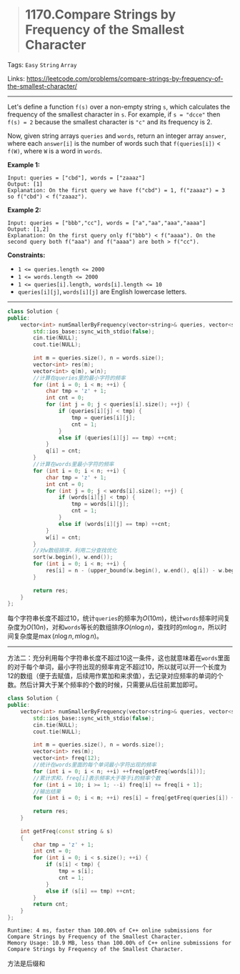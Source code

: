 > # 1170.Compare Strings by Frequency of the Smallest Character

Tags: `Easy` `String` `Array`

Links: <https://leetcode.com/problems/compare-strings-by-frequency-of-the-smallest-character/>

-----

Let's define a function `f(s)` over a non-empty string `s`, which calculates the frequency of the smallest character in `s`. For example, if `s = "dcce"` then `f(s) = 2` because the smallest character is `"c"` and its frequency is 2.

Now, given string arrays `queries` and `words`, return an integer array `answer`, where each `answer[i]` is the number of words such that `f(queries[i])` < `f(W)`, where `W` is a word in `words`.

 

**Example 1:**

```
Input: queries = ["cbd"], words = ["zaaaz"]
Output: [1]
Explanation: On the first query we have f("cbd") = 1, f("zaaaz") = 3 so f("cbd") < f("zaaaz").
```

**Example 2:**

```
Input: queries = ["bbb","cc"], words = ["a","aa","aaa","aaaa"]
Output: [1,2]
Explanation: On the first query only f("bbb") < f("aaaa"). On the second query both f("aaa") and f("aaaa") are both > f("cc").
```

 

**Constraints:**

- `1 <= queries.length <= 2000`
- `1 <= words.length <= 2000`
- `1 <= queries[i].length, words[i].length <= 10`
- `queries[i][j]`, `words[i][j]` are English lowercase letters.

-----

```c++
class Solution {
public:
    vector<int> numSmallerByFrequency(vector<string>& queries, vector<string>& words) {
        std::ios_base::sync_with_stdio(false);
        cin.tie(NULL);
        cout.tie(NULL);
        
        int m = queries.size(), n = words.size();
        vector<int> res(m);
        vector<int> q(m), w(n);
        //计算在queries里的最小字符的频率
        for (int i = 0; i < m; ++i) {
            char tmp = 'z' + 1;
            int cnt = 0;
            for (int j = 0; j < queries[i].size(); ++j) {
                if (queries[i][j] < tmp) {
                    tmp = queries[i][j];
                    cnt = 1;
                }
                else if (queries[i][j] == tmp) ++cnt;
            }
            q[i] = cnt;
        }
        //计算在words里最小字符的频率
        for (int i = 0; i < n; ++i) {
            char tmp = 'z' + 1;
            int cnt = 0;
            for (int j = 0; j < words[i].size(); ++j) {
                if (words[i][j] < tmp) {
                    tmp = words[i][j];
                    cnt = 1;
                }
                else if (words[i][j] == tmp) ++cnt;
            }
            w[i] = cnt;
        }
        //对w数组排序，利用二分查找优化
        sort(w.begin(), w.end());
        for (int i = 0; i < m; ++i) {
            res[i] = n - (upper_bound(w.begin(), w.end(), q[i]) - w.begin());
        }
        
        return res;
    }
};
```

每个字符串长度不超过10，统计`queries`的频率为$O(10m)$，统计`words`频率时间复杂度为$O(10n)$，对和`words`等长的数组排序$O(n\log n)$，查找时的$m \log n$，所以时间复杂度是$\max(n \log n, m \log n)$。

------

方法二：充分利用每个字符串长度不超过10这一条件，这也就意味着在`words`里面的对于每个单词，最小字符出现的频率肯定不超过10，所以就可以开一个长度为12的数组（便于去赋值，后续用作累加和来求值），去记录对应频率的单词的个数。然后计算大于某个频率的个数的时候，只需要从后往前累加即可。

```c++
class Solution {
public:
    vector<int> numSmallerByFrequency(vector<string>& queries, vector<string>& words) {
        std::ios_base::sync_with_stdio(false);
        cin.tie(NULL);
        cout.tie(NULL);
        
        int m = queries.size(), n = words.size();
        vector<int> res(m);
        vector<int> freq(12);
        //统计在words里面的每个单词最小字符出现的频率
        for (int i = 0; i < n; ++i) ++freq[getFreq(words[i])];
        //累计求和，freq[i]表示频率大于等于i的频率个数
        for (int i = 10; i >= 1; --i) freq[i] += freq[i + 1];
        //输出结果
        for (int i = 0; i < m; ++i) res[i] = freq[getFreq(queries[i]) + 1];
        
        return res;        
    }
    
    int getFreq(const string & s)
    {
        char tmp = 'z' + 1;
        int cnt = 0;
        for (int i = 0; i < s.size(); ++i) {
            if (s[i] < tmp) {
                tmp = s[i];
                cnt = 1;
            }
            else if (s[i] == tmp) ++cnt;
        }
        return cnt;
    }
};
```

```
Runtime: 4 ms, faster than 100.00% of C++ online submissions for Compare Strings by Frequency of the Smallest Character.
Memory Usage: 10.9 MB, less than 100.00% of C++ online submissions for Compare Strings by Frequency of the Smallest Character.
```

方法是后缀和